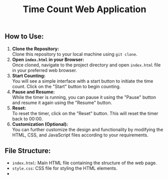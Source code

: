 <!DOCTYPE html>
<html lang="en">
<head>
    <meta charset="UTF-8">
    <meta name="viewport" content="width=device-width, initial-scale=1.0">
    <title>Time Count Web Application</title>
    <link rel="stylesheet" href="style.css">
</head>
<body>
    <header>
        <h1>Time Count Web Application</h1>
    </header>
    <main>
        <section id="instructions">
            <h2>How to Use:</h2>
            <ol>
                <li><strong>Clone the Repository:</strong><br>Clone this repository to your local machine using <code>git clone</code>.</li>
                <li><strong>Open <code>index.html</code> in your Browser:</strong><br>Once cloned, navigate to the project directory and open <code>index.html</code> file in your preferred web browser.</li>
                <li><strong>Start Counting:</strong><br>You will see a simple interface with a start button to initiate the time count. Click on the "Start" button to begin counting.</li>
                <li><strong>Pause and Resume:</strong><br>While the timer is running, you can pause it using the "Pause" button and resume it again using the "Resume" button.</li>
                <li><strong>Reset:</strong><br>To reset the timer, click on the "Reset" button. This will reset the timer back to 00:00.</li>
                <li><strong>Customization (Optional):</strong><br>You can further customize the design and functionality by modifying the HTML, CSS, and JavaScript files according to your requirements.</li>
            </ol>
        </section>
        <section id="file-structure">
            <h2>File Structure:</h2>
            <ul>
                <li><code>index.html</code>: Main HTML file containing the structure of the web page.</li>
                <li><code>style.css</code>: CSS file for styling the HTML elements.</li>
                <li

